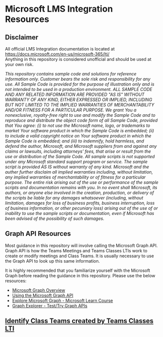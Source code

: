 # Microsoft LMS Integration Resources


## Disclaimer
All official LMS Integration documentation is located at https://docs.microsoft.com/en-us/microsoft-365/lti/  
Anything in this repository is considered unofficial and should be used at your own risk.  

_This repository contains sample code and solutions for reference information only. Customer bears the sole risk and responsibility for any use. All Sample Code is provided for the purpose of illustration only and is not intended to be used in a production environment. ALL SAMPLE CODE AND ANY RELATED INFORMATION ARE PROVIDED "AS IS" WITHOUT WARRANTY OF ANY KIND, EITHER EXPRESSED OR IMPLIED, INCLUDING BUT NOT LIMITED TO THE IMPLIED WARRANTIES OF MERCHANTABILITY AND/OR FITNESS FOR A PARTICULAR PURPOSE. We grant You a nonexclusive,  royalty-free right to use and modify the Sample Code and to reproduce and distribute the object code form of all Sample Code, provided that You agree: (i) to not use the Microsoft name, logo, or trademarks to market Your software product in which the Sample Code is embedded; (ii) to include a valid copyright notice on Your software product in which the Sample Code is embedded; and (iii) to indemnify, hold harmless, and defend the author, Microsoft, and Microsoft suppliers from and against any claims or lawsuits, including attorneys’ fees, that arise or result from the use or distribution of the Sample Code. All sample scripts is not supported under any Microsoft standard support program or service. The sample script is provided AS IS without warranty of any kind. Microsoft and the auther further disclaim all implied warranties including, without limitation, any implied warranties of merchantability or of fitness for a particular purpose. The entire risk arising out of the use or performance of the sample scripts and documentation remains with you. In no event shall Microsoft, its authors, or anyone else involved in the creation, production, or delivery of the scripts be liable for any damages whatsoever (including, without limitation, damages for loss of business profits, business interruption, loss of business information, or other pecuniary loss) arising out of the use of or inability to use the sample scripts or documentation, even if Microsoft has been advised of the possibility of such damages._

## Graph API Resources
Most guidance in this repository will involve calling the Microsoft Graph API. Graph API is how the Teams Meetings and Teams Classes LTIs work to create or modify meetings and Class Teams. It is usually necessary to use the Graph API to look up this same information. 

It is highly recommended that you familiarize yourself with the Microsoft Graph before reading the guidance in this repository. Please use the below resources:

- [Microsoft Graph Overview](https://docs.microsoft.com/en-us/graph/overview)
- [Using the Microsoft Graph API](https://docs.microsoft.com/en-us/graph/use-the-api)
- [Explore Microsoft Graph - Microsoft Learn Course](https://docs.microsoft.com/en-us/learn/modules/microsoft-graph/)
- [Graph Explorer - Test/Try Graph APIs](https://developer.microsoft.com/en-us/graph/graph-explorer)

## [Identify Class Teams created by Teams Classes LTI](/LMSIntegrations/IdentifyingClassTeams.md)
